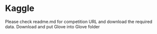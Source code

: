 # Kaggle
Please check readme.md for competition URL and download the required data.
Download and put Glove into Glove folder